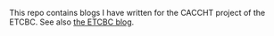 This repo contains blogs I have written for the CACCHT project of the ETCBC. See also [the ETCBC blog](http://etcbc.nl/blog/).
